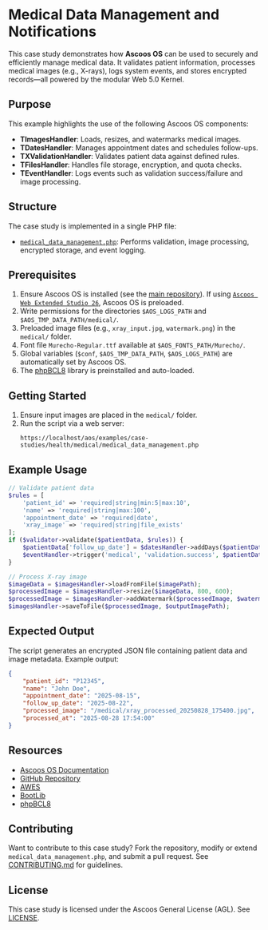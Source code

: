 # Medical Data Management and Notifications

This case study demonstrates how **Ascoos OS** can be used to securely and efficiently manage medical data. It validates patient information, processes medical images (e.g., X-rays), logs system events, and stores encrypted records—all powered by the modular Web 5.0 Kernel.

## Purpose
This example highlights the use of the following Ascoos OS components:
- **TImagesHandler**: Loads, resizes, and watermarks medical images.
- **TDatesHandler**: Manages appointment dates and schedules follow-ups.
- **TXValidationHandler**: Validates patient data against defined rules.
- **TFilesHandler**: Handles file storage, encryption, and quota checks.
- **TEventHandler**: Logs events such as validation success/failure and image processing.

## Structure
The case study is implemented in a single PHP file:
- [`medical_data_management.php`](./medical_data_management.php): Performs validation, image processing, encrypted storage, and event logging.

## Prerequisites
1. Ensure Ascoos OS is installed (see the [main repository](https://github.com/ascoos/os)). If using [`Ascoos Web Extended Studio 26`](https://awes.ascoos.com), Ascoos OS is preloaded.
2. Write permissions for the directories `$AOS_LOGS_PATH` and `$AOS_TMP_DATA_PATH/medical/`.
3. Preloaded image files (e.g., `xray_input.jpg`, `watermark.png`) in the `medical/` folder.
4. Font file `Murecho-Regular.ttf` available at `$AOS_FONTS_PATH/Murecho/`.
5. Global variables (`$conf`, `$AOS_TMP_DATA_PATH`, `$AOS_LOGS_PATH`) are automatically set by Ascoos OS.
6. The [phpBCL8](https://github.com/ascoos/phpbcl8) library is preinstalled and auto-loaded.

## Getting Started
1. Ensure input images are placed in the `medical/` folder.
2. Run the script via a web server:
   ```
   https://localhost/aos/examples/case-studies/health/medical/medical_data_management.php
   ```

## Example Usage
```php
// Validate patient data
$rules = [
    'patient_id' => 'required|string|min:5|max:10',
    'name' => 'required|string|max:100',
    'appointment_date' => 'required|date',
    'xray_image' => 'required|string|file_exists'
];
if ($validator->validate($patientData, $rules)) {
    $patientData['follow_up_date'] = $datesHandler->addDays($patientData['appointment_date'], 7, 'Y-m-d');
    $eventHandler->trigger('medical', 'validation.success', $patientData);
}

// Process X-ray image
$imageData = $imagesHandler->loadFromFile($imagePath);
$processedImage = $imagesHandler->resize($imageData, 800, 600);
$processedImage = $imagesHandler->addWatermark($processedImage, $watermarkData, 10, 10, 0.5);
$imagesHandler->saveToFile($processedImage, $outputImagePath);
```

## Expected Output
The script generates an encrypted JSON file containing patient data and image metadata. Example output:
```json
{
    "patient_id": "P12345",
    "name": "John Doe",
    "appointment_date": "2025-08-15",
    "follow_up_date": "2025-08-22",
    "processed_image": "/medical/xray_processed_20250828_175400.jpg",
    "processed_at": "2025-08-28 17:54:00"
}
```

## Resources
- [Ascoos OS Documentation](/docs/)
- [GitHub Repository](https://github.com/ascoos/os)
- [AWES](https://awes.ascoos.com)
- [BootLib](https://github.com/ascoos/bootlib)
- [phpBCL8](https://github.com/ascoos/phpbcl8)

## Contributing
Want to contribute to this case study? Fork the repository, modify or extend `medical_data_management.php`, and submit a pull request. See [CONTRIBUTING.md](/CONTRIBUTING.md) for guidelines.

## License
This case study is licensed under the Ascoos General License (AGL). See [LICENSE](/LICENSE.md).
